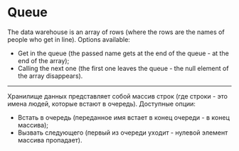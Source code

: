 # Queue

The data warehouse is an array of rows (where the rows are the names of people who get in line).
Options available:
- Get in the queue (the passed name gets at the end of the queue - at the end of the array);
- Calling the next one (the first one leaves the queue - the null element of the array disappears).
 
**************************************************
 
Хранилище данных представляет собой массив строк (где строки - это имена людей, которые встают в очередь).
Доступные опции:
- Встать в очередь (переданное имя встает в конец очереди - в конец массива);
- Вызвать следующего (первый из очереди уходит - нулевой элемент массива пропадает).